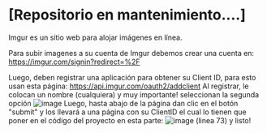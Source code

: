 # [Repositorio en mantenimiento....]

Imgur es un sitio web para alojar imágenes en línea.

Para subir imagenes a su cuenta de Imgur debemos crear una cuenta en: https://imgur.com/signin?redirect=%2F 

Luego, deben registrar una aplicación para obtener su Client ID, para esto usan esta página: https://api.imgur.com/oauth2/addclient 
Al registrar, le colocan un nombre (cualquiera) y muy importante! seleccionan la segunda opción
![image](https://github.com/user-attachments/assets/7efb2597-d2aa-470b-bea5-1c1aa59fbbfd)
Luego, hasta abajo de la página dan clic en el botón "submit" y los llevará a una página con su ClientID el cual lo tienen que poner en el código del proyecto en esta parte:
![image](https://github.com/user-attachments/assets/152f6461-b307-41f9-8030-68d6470e4c9b)
(linea 73)
y listo!


